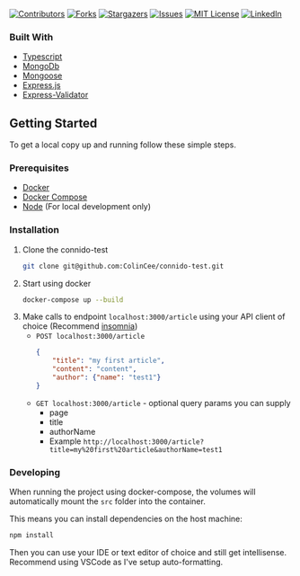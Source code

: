 <!--
*** Thanks for checking out the Best-README-Template. If you have a suggestion
*** that would make this better, please fork the connido-test and create a pull request
*** or simply open an issue with the tag "enhancement".
*** Thanks again! Now go create something AMAZING! :D
***
***
***
*** To avoid retyping too much info. Do a search and replace for the following:
*** ColinCee, connido-test, twitter_handle, email, connido-test, Tech test for connido
-->



<!-- PROJECT SHIELDS -->
<!--
*** I'm using markdown "reference style" links for readability.
*** Reference links are enclosed in brackets [ ] instead of parentheses ( ).
*** See the bottom of this document for the declaration of the reference variables
*** for contributors-url, forks-url, etc. This is an optional, concise syntax you may use.
*** https://www.markdownguide.org/basic-syntax/#reference-style-links
-->
[![Contributors][contributors-shield]][contributors-url]
[![Forks][forks-shield]][forks-url]
[![Stargazers][stars-shield]][stars-url]
[![Issues][issues-shield]][issues-url]
[![MIT License][license-shield]][license-url]
[![LinkedIn][linkedin-shield]][linkedin-url]


### Built With

* [Typescript](https://www.typescriptlang.org/)
* [MongoDb](https://www.mongodb.com/)
* [Mongoose](https://mongoosejs.com/)
* [Express.js](https://expressjs.com/)
* [Express-Validator](https://express-validator.github.io/docs/)



<!-- GETTING STARTED -->
## Getting Started

To get a local copy up and running follow these simple steps.

### Prerequisites

* [Docker](https://docs.docker.com/get-docker/)
* [Docker Compose](https://docs.docker.com/compose/install/)
* [Node](https://nodejs.org/en/) (For local development only)
### Installation

1. Clone the connido-test
    ```sh
    git clone git@github.com:ColinCee/connido-test.git
    ```
2. Start using docker
    ```sh
    docker-compose up --build
    ```
3. Make calls to endpoint `localhost:3000/article` using your API client of choice (Recommend [insomnia](https://github.com/Kong/insomnia))
    - `POST localhost:3000/article`
        ```json
        {
            "title": "my first article",
            "content": "content",
            "author": {"name": "test1"}
        }
        ```
    - `GET localhost:3000/article` - optional query params you can supply
        - page
        - title
        - authorName
        - Example `http://localhost:3000/article?title=my%20first%20article&authorName=test1`

### Developing

When running the project using docker-compose, the volumes will automatically mount the `src` folder into the container.

This means you can install dependencies on the host machine:
```sh
npm install
```

Then you can use your IDE or text editor of choice and still get intellisense. Recommend using VSCode as I've setup auto-formatting.

<!-- MARKDOWN LINKS & IMAGES -->
<!-- https://www.markdownguide.org/basic-syntax/#reference-style-links -->
[contributors-shield]: https://img.shields.io/github/contributors/ColinCee/connido-test.svg?style=for-the-badge
[contributors-url]: https://github.com/ColinCee/connido-test/graphs/contributors
[forks-shield]: https://img.shields.io/github/forks/ColinCee/connido-test.svg?style=for-the-badge
[forks-url]: https://github.com/ColinCee/connido-test/network/members
[stars-shield]: https://img.shields.io/github/stars/ColinCee/connido-test.svg?style=for-the-badge
[stars-url]: https://github.com/ColinCee/connido-test/stargazers
[issues-shield]: https://img.shields.io/github/issues/ColinCee/connido-test.svg?style=for-the-badge
[issues-url]: https://github.com/ColinCee/connido-test/issues
[license-shield]: https://img.shields.io/github/license/ColinCee/connido-test.svg?style=for-the-badge
[license-url]: https://github.com/ColinCee/connido-test/blob/master/LICENSE.txt
[linkedin-shield]: https://img.shields.io/badge/-LinkedIn-black.svg?style=for-the-badge&logo=linkedin&colorB=555
[linkedin-url]: https://linkedin.com/in/ColinCee
